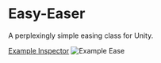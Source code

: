 # Easy-Easer
A perplexingly simple easing class for Unity.

[Example Inspector](https://imgur.com/a/FVnybJM)
![Example Ease](https://imgur.com/a/aoJOhIE)
